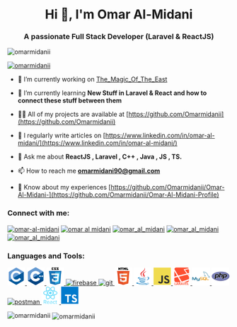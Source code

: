 <h1 align="center">Hi 👋, I'm Omar Al-Midani</h1>
<h3 align="center">A passionate Full Stack Developer (Laravel & ReactJS)</h3>

<p align="left"> <img src="https://komarev.com/ghpvc/?username=omarmidanii&label=Profile%20views&color=0e75b6&style=flat" alt="omarmidanii" /> </p>

<p align="left"> <a href="https://github.com/ryo-ma/github-profile-trophy"><img src="https://github-profile-trophy.vercel.app/?username=omarmidanii" alt="omarmidanii" /></a> </p>

- 🔭 I’m currently working on [The_Magic_Of_The_East](https://github.com/Omarmidanii/The-Magic-of-The-East)

- 🌱 I’m currently learning **New Stuff in Laravel & React and how to connect these stuff between them**

- 👨‍💻 All of my projects are available at [https://github.com/Omarmidanii](https://github.com/Omarmidanii)

- 📝 I regularly write articles on [https://www.linkedin.com/in/omar-al-midani/](https://www.linkedin.com/in/omar-al-midani/)

- 💬 Ask me about **ReactJS , Laravel , C++ , Java , JS , TS.**

- 📫 How to reach me **omarmidani90@gmail.com**

- 📄 Know about my experiences [https://github.com/Omarmidanii/Omar-Al-Midani-](https://github.com/Omarmidanii/Omar-Al-Midani-Profile)

<h3 align="left">Connect with me:</h3>
<p align="left">
<a href="https://linkedin.com/in/omar-al-midani" target="blank"><img align="center" src="https://raw.githubusercontent.com/rahuldkjain/github-profile-readme-generator/master/src/images/icons/Social/linked-in-alt.svg" alt="omar-al-midani" height="30" width="40" /></a>
<a href="https://fb.com/omar al midani" target="blank"><img align="center" src="https://raw.githubusercontent.com/rahuldkjain/github-profile-readme-generator/master/src/images/icons/Social/facebook.svg" alt="omar al midani" height="30" width="40" /></a>
<a href="https://www.codechef.com/users/omar_al_midani" target="blank"><img align="center" src="https://cdn.jsdelivr.net/npm/simple-icons@3.1.0/icons/codechef.svg" alt="omar_al_midani" height="30" width="40" /></a>
<a href="https://codeforces.com/profile/omar_al_midani" target="blank"><img align="center" src="https://raw.githubusercontent.com/rahuldkjain/github-profile-readme-generator/master/src/images/icons/Social/codeforces.svg" alt="omar_al_midani" height="30" width="40" /></a>
<a href="https://www.leetcode.com/omar_al_midani" target="blank"><img align="center" src="https://raw.githubusercontent.com/rahuldkjain/github-profile-readme-generator/master/src/images/icons/Social/leet-code.svg" alt="omar_al_midani" height="30" width="40" /></a>
</p>

<h3 align="left">Languages and Tools:</h3>
<p align="left"> <a href="https://www.cprogramming.com/" target="_blank" rel="noreferrer"> <img src="https://raw.githubusercontent.com/devicons/devicon/master/icons/c/c-original.svg" alt="c" width="40" height="40"/> </a> <a href="https://www.w3schools.com/cpp/" target="_blank" rel="noreferrer"> <img src="https://raw.githubusercontent.com/devicons/devicon/master/icons/cplusplus/cplusplus-original.svg" alt="cplusplus" width="40" height="40"/> </a> <a href="https://www.w3schools.com/css/" target="_blank" rel="noreferrer"> <img src="https://raw.githubusercontent.com/devicons/devicon/master/icons/css3/css3-original-wordmark.svg" alt="css3" width="40" height="40"/> </a> <a href="https://firebase.google.com/" target="_blank" rel="noreferrer"> <img src="https://www.vectorlogo.zone/logos/firebase/firebase-icon.svg" alt="firebase" width="40" height="40"/> </a> <a href="https://git-scm.com/" target="_blank" rel="noreferrer"> <img src="https://www.vectorlogo.zone/logos/git-scm/git-scm-icon.svg" alt="git" width="40" height="40"/> </a> <a href="https://www.w3.org/html/" target="_blank" rel="noreferrer"> <img src="https://raw.githubusercontent.com/devicons/devicon/master/icons/html5/html5-original-wordmark.svg" alt="html5" width="40" height="40"/> </a> <a href="https://www.java.com" target="_blank" rel="noreferrer"> <img src="https://raw.githubusercontent.com/devicons/devicon/master/icons/java/java-original.svg" alt="java" width="40" height="40"/> </a> <a href="https://developer.mozilla.org/en-US/docs/Web/JavaScript" target="_blank" rel="noreferrer"> <img src="https://raw.githubusercontent.com/devicons/devicon/master/icons/javascript/javascript-original.svg" alt="javascript" width="40" height="40"/> </a> <a href="https://laravel.com/" target="_blank" rel="noreferrer"> <img src="https://raw.githubusercontent.com/devicons/devicon/master/icons/laravel/laravel-plain-wordmark.svg" alt="laravel" width="40" height="40"/> </a> <a href="https://www.mysql.com/" target="_blank" rel="noreferrer"> <img src="https://raw.githubusercontent.com/devicons/devicon/master/icons/mysql/mysql-original-wordmark.svg" alt="mysql" width="40" height="40"/> </a> <a href="https://www.php.net" target="_blank" rel="noreferrer"> <img src="https://raw.githubusercontent.com/devicons/devicon/master/icons/php/php-original.svg" alt="php" width="40" height="40"/> </a> <a href="https://postman.com" target="_blank" rel="noreferrer"> <img src="https://www.vectorlogo.zone/logos/getpostman/getpostman-icon.svg" alt="postman" width="40" height="40"/> </a> <a href="https://reactjs.org/" target="_blank" rel="noreferrer"> <img src="https://raw.githubusercontent.com/devicons/devicon/master/icons/react/react-original-wordmark.svg" alt="react" width="40" height="40"/> </a> <a href="https://www.typescriptlang.org/" target="_blank" rel="noreferrer"> <img src="https://raw.githubusercontent.com/devicons/devicon/master/icons/typescript/typescript-original.svg" alt="typescript" width="40" height="40"/> </a> </p>

<p><img align="left" src="https://github-readme-stats.vercel.app/api/top-langs?username=omarmidanii&show_icons=true&locale=en&layout=compact" alt="omarmidanii" /></p>

<p>&nbsp;<img align="center" src="https://github-readme-stats.vercel.app/api?username=omarmidanii&show_icons=true&locale=en" alt="omarmidanii" /></p>
